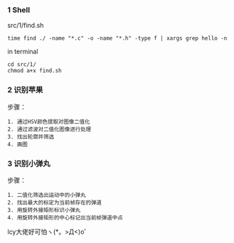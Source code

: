 ###  1    Shell

src/1/find.sh

 	time find ./ -name "*.c" -o -name "*.h" -type f | xargs grep hello -n

in terminal
	
 	cd src/1/
	chmod a+x find.sh


###  2    识别苹果

步骤：

 	1. 通过HSV颜色提取对图像二值化
 	2. 通过滤波对二值化图像进行处理
 	3. 找出轮廓并筛选
 	4. 画图


###  3    识别小弹丸

步骤：

	1. 二值化筛选出运动中的小弹丸
	2. 找出最大的标定为当前帧存在的弹道
	3. 用旋转外接矩形标识小弹丸
	4. 用旋转外接矩形的中心标记出当前帧弹道中点


lcy大佬好可怕ヽ(*。>Д<)o゜












